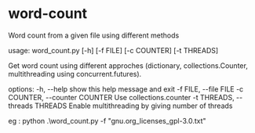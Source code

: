 # word-count
Word count from a given file using different methods

usage: word_count.py [-h] [-f FILE] [-c COUNTER] [-t THREADS]

Get word count using different approches (dictionary, collections.Counter, multithreading using concurrent.futures).

options:
  -h, --help            show this help message and exit
  -f FILE, --file FILE
  -c COUNTER, --counter COUNTER
                        Use collections.counter
  -t THREADS, --threads THREADS
                        Enable multithreading by giving number of threads

eg :
python .\word_count.py -f "gnu.org_licenses_gpl-3.0.txt"